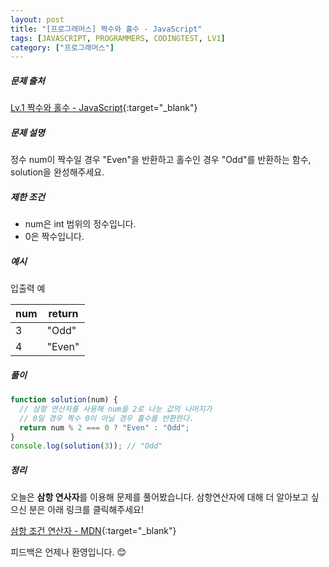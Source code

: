 ```yaml
---
layout: post
title: "[프로그래머스] 짝수와 홀수 - JavaScript"
tags: [JAVASCRIPT, PROGRAMMERS, CODINGTEST, LV1]
category: ["프로그래머스"]
---
```


##### 문제 출처

[Lv.1 짝수와 홀수 - JavaScript](https://programmers.co.kr/learn/courses/30/lessons/12937?language=javascript){:target="\_blank"}

##### 문제 설명

정수 num이 짝수일 경우 "Even"을 반환하고 홀수인 경우 "Odd"를 반환하는 함수, solution을 완성해주세요.

##### 제한 조건

- num은 int 범위의 정수입니다.
- 0은 짝수입니다.

##### 예시

입출력 예

| num | return |
| --- | ------ |
| 3   | "Odd"  |
| 4   | "Even" |

##### 풀이

```javascript
function solution(num) {
  // 삼항 연산자를 사용해 num을 2로 나눈 값의 나머지가
  // 0일 경우 짝수 0이 아닐 경우 홀수를 반환한다.
  return num % 2 === 0 ? "Even" : "Odd";
}
console.log(solution(3)); // "Odd"
```

##### 정리

오늘은 **삼항 연사자**를 이용해 문제를 풀어봤습니다. 삼항연산자에 대해 더 알아보고 싶으신 분은 아래 링크를 클릭해주세요!

[삼항 조건 연산자 - MDN](https://developer.mozilla.org/ko/docs/Web/JavaScript/Reference/Operators/Conditional_Operator){:target="\_blank"}

피드백은 언제나 환영입니다. 😊
